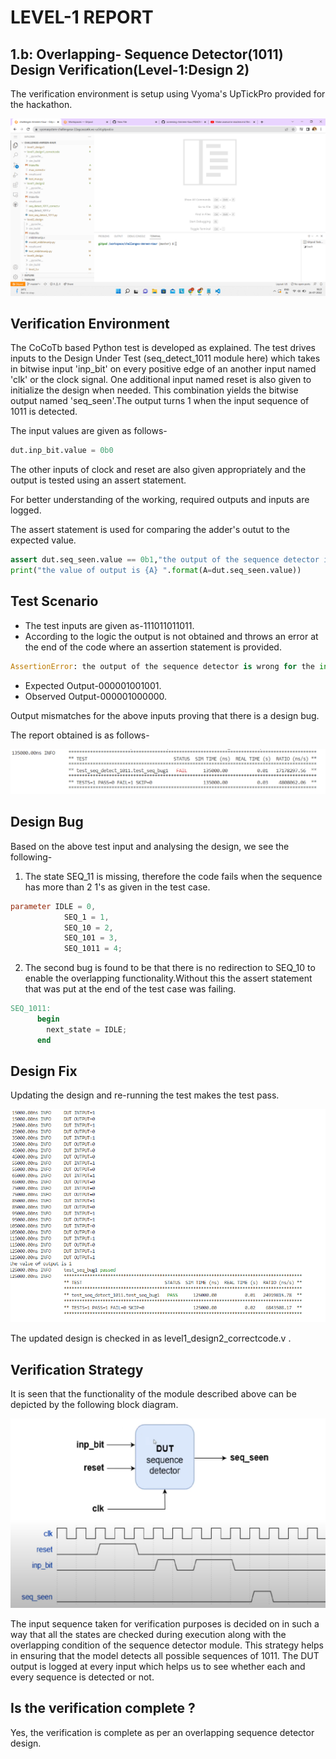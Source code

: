 # LEVEL-1 REPORT
## 1.b: Overlapping- Sequence Detector(1011) Design Verification(Level-1:Design 2)
The verification environment is setup using Vyoma's UpTickPro provided for the hackathon.

![image](https://github.com/vyomasystems-lab/challenges-Amreen-Kaur/blob/master/images/ss.jpg)

## Verification Environment
The CoCoTb based Python test is developed as explained. The test drives inputs to the Design Under Test (seq_detect_1011 module here) which takes in bitwise input 'inp_bit' on every positive edge of an another input named 'clk' or the clock signal. One additional input named reset is also given to initialize the design when needed. This combination yields the bitwise output named 'seq_seen'.The output turns 1 when the input sequence of 1011 is detected.

The input values are given as follows-

```python
dut.inp_bit.value = 0b0
```
The other inputs of clock and reset are also given appropriately and the output is tested using an assert statement.

For better understanding of the working, required outputs and inputs are logged.

The assert statement is used for comparing the adder's outut to the expected value.

```python
assert dut.seq_seen.value == 0b1,"the output of the sequence detector is wrong for the input bits "
print("the value of output is {A} ".format(A=dut.seq_seen.value))
```
## Test Scenario
 - The test inputs are given as-111011011011.
 - According to the logic the output is not obtained and throws an error at the end of the code where an assertion statement is provided.

 ```python
 AssertionError: the output of the sequence detector is wrong for the input bits. 
```
- Expected Output-000001001001.
- Observed Output-000001000000.

Output mismatches for the above inputs proving that there is a design bug.

The report obtained is as follows-

![image](https://github.com/vyomasystems-lab/challenges-Amreen-Kaur/blob/master/images/seq.png)

## Design Bug
Based on the above test input and analysing the design, we see the following-

1. The state SEQ_11 is missing, therefore the code fails when the sequence has more than 2 1's as given in the test case.

```verilog
parameter IDLE = 0,
            SEQ_1 = 1, 
            SEQ_10 = 2,
            SEQ_101 = 3,
            SEQ_1011 = 4;
```
2. The second bug is found to  be that there is no redirection to SEQ_10 to enable the overlapping functionality.Without this the assert statement that was put at the end of the test case was failing.

```verilog
SEQ_1011:
      begin
        next_state = IDLE;
      end
```
## Design Fix
Updating the design and re-running the test makes the test pass.

![image](https://github.com/vyomasystems-lab/challenges-Amreen-Kaur/blob/master/images/seq%20corrected.png)

The updated design is checked in as level1_design2_correctcode.v .

## Verification Strategy
It is seen that the functionality of the module described above can be depicted by the following block diagram.

![image](https://github.com/vyomasystems-lab/challenges-Amreen-Kaur/blob/master/images/seq_dia.png)

The input sequence taken for verification purposes is decided on in such a way that all the states are checked during execution along with the overlapping condition of the sequence detector module. This strategy helps in ensuring that the model detects all possible sequences of 1011. The DUT output is logged at every input which helps us to see whether each and every sequence is detected or not.

## Is the verification complete ?
Yes, the verification is complete as per an overlapping sequence detector design.
